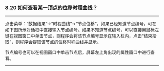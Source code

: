 ﻿### 8.20  如何查看某一顶点的位移时程曲线？
---

点击菜单：“数据结果”→“时程曲线”→“节点位移”，如果已经知道节点编号，可在如下图所示对话框中直接输入节点编号。如果不知道节点编号，可以直接用鼠标左键在视图窗口中单击节点，则程序会将该节点编号显示在输入栏内，点击“结束拾取”，则程序会提取该节点的位移时程曲线并显示。





节点编号也可以在视图窗口中单击节点后，屏幕左上角出现的属性窗口中进行查看。





---
